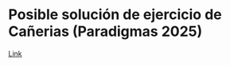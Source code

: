 # Posible solución de ejercicio de Cañerias (Paradigmas 2025)

[Link](https://docs.google.com/document/d/1CuazQK1mmNwyagrYULvEmX3nciG5QVghNYPJZ3GF67w/edit?usp=sharing)
